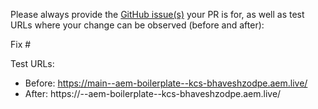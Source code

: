 Please always provide the [GitHub issue(s)](../issues) your PR is for, as well as test URLs where your change can be observed (before and after):

Fix #<gh-issue-id>

Test URLs:
- Before: https://main--aem-boilerplate--kcs-bhaveshzodpe.aem.live/
- After: https://<branch>--aem-boilerplate--kcs-bhaveshzodpe.aem.live/
